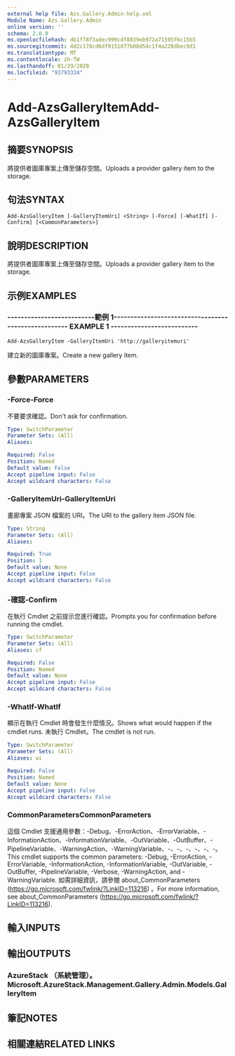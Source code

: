 ```yaml
---
external help file: Azs.Gallery.Admin-help.xml
Module Name: Azs.Gallery.Admin
online version: ''
schema: 2.0.0
ms.openlocfilehash: db1f78f3adec999cdf8839eb972a71595f6c15b5
ms.sourcegitcommit: 4d2c178cd6df9151877b08d54c1f4a228dbec9d1
ms.translationtype: MT
ms.contentlocale: zh-TW
ms.lasthandoff: 01/29/2020
ms.locfileid: "93793334"
---
```

# <span data-ttu-id="a0f1a-101">Add-AzsGalleryItem</span><span class="sxs-lookup"><span data-stu-id="a0f1a-101">Add-AzsGalleryItem</span></span>

## <span data-ttu-id="a0f1a-102">摘要</span><span class="sxs-lookup"><span data-stu-id="a0f1a-102">SYNOPSIS</span></span>
<span data-ttu-id="a0f1a-103">將提供者圖庫專案上傳至儲存空間。</span><span class="sxs-lookup"><span data-stu-id="a0f1a-103">Uploads a provider gallery item to the storage.</span></span>

## <span data-ttu-id="a0f1a-104">句法</span><span class="sxs-lookup"><span data-stu-id="a0f1a-104">SYNTAX</span></span>

```
Add-AzsGalleryItem [-GalleryItemUri] <String> [-Force] [-WhatIf] [-Confirm] [<CommonParameters>]
```

## <span data-ttu-id="a0f1a-105">說明</span><span class="sxs-lookup"><span data-stu-id="a0f1a-105">DESCRIPTION</span></span>
<span data-ttu-id="a0f1a-106">將提供者圖庫專案上傳至儲存空間。</span><span class="sxs-lookup"><span data-stu-id="a0f1a-106">Uploads a provider gallery item to the storage.</span></span>

## <span data-ttu-id="a0f1a-107">示例</span><span class="sxs-lookup"><span data-stu-id="a0f1a-107">EXAMPLES</span></span>

### <span data-ttu-id="a0f1a-108">--------------------------範例 1--------------------------</span><span class="sxs-lookup"><span data-stu-id="a0f1a-108">-------------------------- EXAMPLE 1 --------------------------</span></span>
```
Add-AzsGalleryItem -GalleryItemUri 'http://galleryitemuri'
```

<span data-ttu-id="a0f1a-109">建立新的圖庫專案。</span><span class="sxs-lookup"><span data-stu-id="a0f1a-109">Create a new gallery item.</span></span>

## <span data-ttu-id="a0f1a-110">參數</span><span class="sxs-lookup"><span data-stu-id="a0f1a-110">PARAMETERS</span></span>

### <span data-ttu-id="a0f1a-111">-Force</span><span class="sxs-lookup"><span data-stu-id="a0f1a-111">-Force</span></span>
<span data-ttu-id="a0f1a-112">不要要求確認。</span><span class="sxs-lookup"><span data-stu-id="a0f1a-112">Don't ask for confirmation.</span></span>

```yaml
Type: SwitchParameter
Parameter Sets: (All)
Aliases: 

Required: False
Position: Named
Default value: False
Accept pipeline input: False
Accept wildcard characters: False
```

### <span data-ttu-id="a0f1a-113">-GalleryItemUri</span><span class="sxs-lookup"><span data-stu-id="a0f1a-113">-GalleryItemUri</span></span>
<span data-ttu-id="a0f1a-114">畫廊專案 JSON 檔案的 URI。</span><span class="sxs-lookup"><span data-stu-id="a0f1a-114">The URI to the gallery item JSON file.</span></span>

```yaml
Type: String
Parameter Sets: (All)
Aliases: 

Required: True
Position: 1
Default value: None
Accept pipeline input: False
Accept wildcard characters: False
```

### <span data-ttu-id="a0f1a-115">-確認</span><span class="sxs-lookup"><span data-stu-id="a0f1a-115">-Confirm</span></span>
<span data-ttu-id="a0f1a-116">在執行 Cmdlet 之前提示您進行確認。</span><span class="sxs-lookup"><span data-stu-id="a0f1a-116">Prompts you for confirmation before running the cmdlet.</span></span>

```yaml
Type: SwitchParameter
Parameter Sets: (All)
Aliases: cf

Required: False
Position: Named
Default value: None
Accept pipeline input: False
Accept wildcard characters: False
```

### <span data-ttu-id="a0f1a-117">-WhatIf</span><span class="sxs-lookup"><span data-stu-id="a0f1a-117">-WhatIf</span></span>
<span data-ttu-id="a0f1a-118">顯示在執行 Cmdlet 時會發生什麼情況。</span><span class="sxs-lookup"><span data-stu-id="a0f1a-118">Shows what would happen if the cmdlet runs.</span></span>
<span data-ttu-id="a0f1a-119">未執行 Cmdlet。</span><span class="sxs-lookup"><span data-stu-id="a0f1a-119">The cmdlet is not run.</span></span>

```yaml
Type: SwitchParameter
Parameter Sets: (All)
Aliases: wi

Required: False
Position: Named
Default value: None
Accept pipeline input: False
Accept wildcard characters: False
```

### <span data-ttu-id="a0f1a-120">CommonParameters</span><span class="sxs-lookup"><span data-stu-id="a0f1a-120">CommonParameters</span></span>
<span data-ttu-id="a0f1a-121">這個 Cmdlet 支援通用參數：-Debug、-ErrorAction、-ErrorVariable、-InformationAction、-InformationVariable、-OutVariable、-OutBuffer、-PipelineVariable、-WarningAction、-WarningVariable、-、-、-、-、-、-。</span><span class="sxs-lookup"><span data-stu-id="a0f1a-121">This cmdlet supports the common parameters: -Debug, -ErrorAction, -ErrorVariable, -InformationAction, -InformationVariable, -OutVariable, -OutBuffer, -PipelineVariable, -Verbose, -WarningAction, and -WarningVariable.</span></span> <span data-ttu-id="a0f1a-122">如需詳細資訊，請參閱 about_CommonParameters (https://go.microsoft.com/fwlink/?LinkID=113216) 。</span><span class="sxs-lookup"><span data-stu-id="a0f1a-122">For more information, see about_CommonParameters (https://go.microsoft.com/fwlink/?LinkID=113216).</span></span>

## <span data-ttu-id="a0f1a-123">輸入</span><span class="sxs-lookup"><span data-stu-id="a0f1a-123">INPUTS</span></span>

## <span data-ttu-id="a0f1a-124">輸出</span><span class="sxs-lookup"><span data-stu-id="a0f1a-124">OUTPUTS</span></span>

### <span data-ttu-id="a0f1a-125">AzureStack （系統管理）。</span><span class="sxs-lookup"><span data-stu-id="a0f1a-125">Microsoft.AzureStack.Management.Gallery.Admin.Models.GalleryItem</span></span>

## <span data-ttu-id="a0f1a-126">筆記</span><span class="sxs-lookup"><span data-stu-id="a0f1a-126">NOTES</span></span>

## <span data-ttu-id="a0f1a-127">相關連結</span><span class="sxs-lookup"><span data-stu-id="a0f1a-127">RELATED LINKS</span></span>

